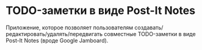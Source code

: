 # TODO-заметки в виде Post-It Notes

Приложение, которое позволяет пользователям создавать/редактировать/удалять/передвигать совместные TODO-заметки в виде Post-It Notes (вроде Google Jamboard).